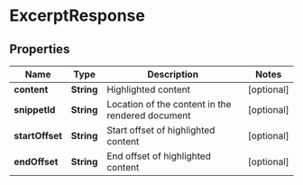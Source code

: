 

# ExcerptResponse


## Properties

| Name | Type | Description | Notes |
|------------ | ------------- | ------------- | -------------|
|**content** | **String** | Highlighted content |  [optional] |
|**snippetId** | **String** | Location of the content in the rendered document |  [optional] |
|**startOffset** | **String** | Start offset of highlighted content |  [optional] |
|**endOffset** | **String** | End offset of highlighted content |  [optional] |



